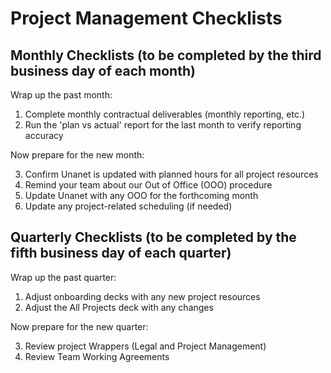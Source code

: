 # Project Management Checklists

## Monthly Checklists (to be completed by the third business day of each month)

Wrap up the past month:

1. Complete monthly contractual deliverables (monthly reporting, etc.)
2. Run the 'plan vs actual' report for the last month to verify reporting accuracy

Now prepare for the new month:

3. Confirm Unanet is updated with planned hours for all project resources
4. Remind your team about our Out of Office (OOO) procedure
5. Update Unanet with any OOO for the forthcoming month
6. Update any project-related scheduling (if needed)

## Quarterly Checklists (to be completed by the fifth business day of each quarter)

Wrap up the past quarter:

1. Adjust onboarding decks with any new project resources
2. Adjust the All Projects deck with any changes

Now prepare for the new quarter:

3. Review project Wrappers (Legal and Project Management)
4. Review Team Working Agreements
